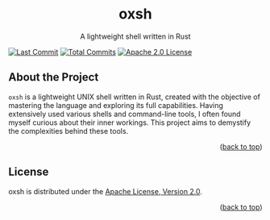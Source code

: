 <a id="readme-top"></a>

<!-- PROJECT LOGO -->
<!--<br />-->
<div align="center">
  <!--<a href="https://github.com/github_username/repo_name">
    <img src="images/logo.png" alt="Logo" width="80" height="80">
  </a>-->

  <h1 align="center">oxsh</h1>

  <p align="center">
    A lightweight shell written in Rust
    <!--<br />
    <a href="https://github.com/github_username/repo_name"><strong>Explore the docs »</strong></a>
    <br />
    <br />
    <a href="https://github.com/github_username/repo_name">View Demo</a>
    ·
    <a href="https://github.com/github_username/repo_name/issues/new?labels=bug&template=bug-report---.md">Report Bug</a>
    ·
    <a href="https://github.com/github_username/repo_name/issues/new?labels=enhancement&template=feature-request---.md">Request Feature</a>-->
  </p>
</div>


<!-- PROJECT SHIELDS -->
<!--
*** I'm using markdown "reference style" links for readability.
*** Reference links are enclosed in brackets [ ] instead of parentheses ( ).
*** See the bottom of this document for the declaration of the reference variables
*** for contributors-url, forks-url, etc. This is an optional, concise syntax you may use.
*** https://www.markdownguide.org/basic-syntax/#reference-style-links
-->
[![Last Commit][last-commit-shield]][last-commit-url]
[![Total Commits][total-commits-shield]][total-commits-url]
[![Apache 2.0 License][license-shield]][license-url]

<!-- Table of Contents -->
<!--## Table of Contents

- [About the Project](#about-the-project)-->
<!--- [Installation](#gear-installation)
  * [Prerequisites](#bangbang-prerequisites)
- [Usage](#usage)
- [License](#license)-->



<!-- ABOUT THE PROJECT -->
## About the Project

<!--[![Product Name Screen Shot][product-screenshot]](https://example.com)-->

`oxsh` is a lightweight UNIX shell written in Rust, created with the objective of mastering the language and exploring its full capabilities. Having extensively used various shells and command-line tools, I often found myself curious about their inner workings. This project aims to demystify the complexities behind these tools.

<p align="right">(<a href="#readme-top">back to top</a>)</p>



<!-- Installation -->
<!--## Installation

This is an example of how you may give instructions on setting up your project locally.
To get a local copy up and running follow these simple example steps.

### Prerequisites

This is an example of how to list things you need to use the software and how to install them.
* npm
  ```sh
  npm install npm@latest -g
  ```

<p align="right">(<a href="#readme-top">back to top</a>)</p>-->



<!-- USAGE EXAMPLES -->
<!--## Usage

Use this space to show useful examples of how a project can be used. Additional screenshots, code examples and demos work well in this space. You may also link to more resources.

_For more examples, please refer to the [Documentation](https://example.com)_

<p align="right">(<a href="#readme-top">back to top</a>)</p>-->



<!-- LICENSE -->
## License

oxsh is distributed under the [Apache License, Version 2.0][license-url].

<p align="right">(<a href="#readme-top">back to top</a>)</p>



<!-- MARKDOWN LINKS & IMAGES -->
<!-- https://www.markdownguide.org/basic-syntax/#reference-style-links -->
[license-shield]: https://img.shields.io/github/license/Estikno/oxsh.svg?style=for-the-badge
[license-url]: https://github.com/Estikno/oxsh/blob/main/LICENSE
[last-commit-shield]: https://img.shields.io/github/last-commit/Estikno/oxsh.svg?style=for-the-badge
[last-commit-url]: https://github.com/Estikno/oxsh/blob/main
[total-commits-shield]: https://img.shields.io/github/commit-activity/t/Estikno/oxsh.svg?style=for-the-badge
[total-commits-url]: https://github.com/Estikno/oxsh/commits/main/
[product-screenshot]: images/screenshot.png
